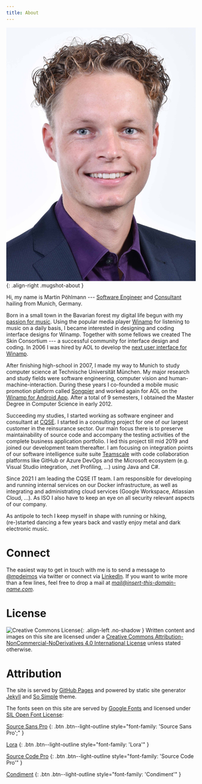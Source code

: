 ```yaml
---
title: About
---
```


![This is me!](/assets/images/about/me.jpg)
{: .align-right .mugshot-about }

Hi, my name is Martin Pöhlmann --- [Software Engineer](https://github.com/mpdeimos) and [Consultant](https://cqse.eu/poehlmann) hailing from Munich, Germany.

Born in a small town in the Bavarian forest my digital life begun with my [passion for music](https://www.last.fm/user/mpdeimos).
Using the popular media player [Winamp](https://winamp.com) for listening to music on a daily basis, I became interested in designing and coding interface designs for Winamp.
Together with some fellows we created The Skin Consortium --- a successful community for interface design and coding.
In 2006 I was hired by AOL to develop the [next user interface for Winamp](/works/professional/winamp-desktop).

After finishing high-school in 2007, I made my way to Munich to study computer science at Technische Universität München.
My major research and study fields were software engineering, computer vision and human-machine-interaction.
During these years I co-founded a mobile music promotion platform called [Songpier](/works/professional/songpier/) and worked again for AOL on the [Winamp for Android App](http://localhost:4000/works/professional/winamp-android/).
After a total of 9 semesters, I obtained the Master Degree in Computer Science in early 2012.

Succeeding my studies, I started working as software engineer and consultant at [CQSE](https://www.cqse.eu).
I started in a consulting project for one of our largest customer in the reinsurance sector.
Our main focus there is to preserve maintainability of source code and accompany the testing activities of the complete business application portfolio.
I led this project till mid 2019 and joined our development team thereafter.
I am focusing on integration points of our software intelligence suite suite [Teamscale](https://teamscale.com) with code collaboration platforms like GitHub or Azure DevOps and the Microsoft ecosystem (e.g. Visual Studio integration, .net Profiling, ...) using Java and C#.

Since 2021 I am leading the CQSE IT team.
I am responsible for developing and running internal services on our Docker infrastructure, as well as integrating and administrating cloud services (Google Workspace, Atlassian Cloud, ...).
As ISO I also have to keep an eye on all security relevant aspects of our company.

As antipole to tech I keep myself in shape with running or hiking, (re-)started dancing a few years back and vastly enjoy metal and dark electronic music.

# Connect

The easiest way to get in touch with me is to send a message to [@mpdeimos](http://twitter.com/mpdeimos) via twitter or connect via [LinkedIn](https://www.linkedin.com/in/martinpoehlmann/).
If you want to write more than a few lines, feel free to drop a mail at *mail@insert-this-domain-name.com*.

# License

![Creative Commons License](https://i.creativecommons.org/l/by-nc-nd/4.0/88x31.png){: .align-left .no-shadow }
Written content and images on this site are licensed under a [Creative Commons Attribution-NonCommercial-NoDerivatives 4.0 International License](http://creativecommons.org/licenses/by-nc-nd/4.0/) unless stated otherwise.

# Attribution

The site is served by [GitHub Pages](https://pages.github.com/) and powered by static site generator [Jekyll](https://jekyllrb.com/) and [So Simple](https://github.com/mmistakes/so-simple-theme) theme.

The fonts seen on this site are served by [Google Fonts](http://google.com/fonts) and licensed under [SIL Open Font License](http://scripts.sil.org/OFL):

[Source Sans Pro](https://fonts.google.com/specimen/Source+Sans+Pro)
{: .btn .btn--light-outline style="font-family: 'Source Sans Pro';" }

[Lora](https://fonts.google.com/specimen/Lora)
{: .btn .btn--light-outline style="font-family: 'Lora'" }

[Source Code Pro](https://fonts.google.com/specimen/Source+Code+Pro)
{: .btn .btn--light-outline style="font-family: 'Source Code Pro'" }

[Condiment](https://fonts.google.com/specimen/Condiment)
{: .btn .btn--light-outline style="font-family: 'Condiment'" }